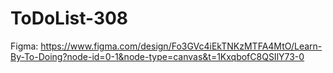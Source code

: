 # ToDoList-308


Figma:
https://www.figma.com/design/Fo3GVc4iEkTNKzMTFA4MtO/Learn-By-To-Doing?node-id=0-1&node-type=canvas&t=1KxqbofC8QSIlY73-0
